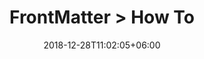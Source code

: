 ---
title: "FrontMatter > How To"
date: 2018-12-28T11:02:05+06:00
icon: "ti-alert"
type: "pages"
weight: 2
---